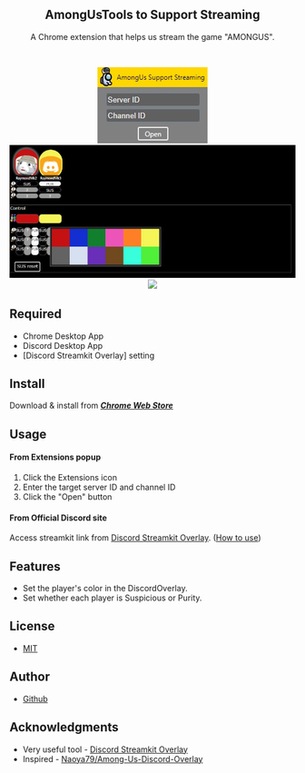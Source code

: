<h2 align="center">AmongUsTools to Support Streaming</h2>
<p align="center">A Chrome extension that helps us stream the game "AMONGUS".</p>

<p align="center">
 <img src=""/>
</p>

<p align="center">
  <img src="https://raw.githubusercontent.com/RaymondMk2/Amongus_tools_to_support_streaming/main/sample01.jpg" />
  <img src="https://raw.githubusercontent.com/RaymondMk2/Amongus_tools_to_support_streaming/main/sample02.jpg" />
  <a href="https://jqueryui.com/"><img src="https://user-images.githubusercontent.com/67271461/104057526-a6cb0780-5235-11eb-8627-d18c87969cc5.png" height="40px;" /></a>
</p>

## Required

- Chrome Desktop App
- Discord Desktop App
- [Discord Streamkit Overlay] setting

## Install

Download & install from **_[Chrome Web Store](https://chrome.google.com/webstore/detail/...)_**

## Usage

#### From Extensions popup

1. Click the Extensions icon
2. Enter the target server ID and channel ID
3. Click the "Open" button

#### From Official Discord site

Access streamkit link from [Discord Streamkit Overlay](https://streamkit.discord.com/overlay).
([How to use](https://support.discord.com/hc/en-us/articles/223415707))

## Features

- Set the player's color in the DiscordOverlay.
- Set whether each player is Suspicious or Purity.

## License

- [MIT](https://github.com/RaymondMk2/Amongus_tools_to_support_streaming/blob/main/LICENSE)

## Author

- [Github](https://github.com/Naoya79)

## Acknowledgments

- Very useful tool - [Discord Streamkit Overlay](https://streamkit.discord.com/overlay)
- Inspired - [Naoya79/Among-Us-Discord-Overlay](https://github.com/Naoya79/Among-Us-Discord-Overlay)

